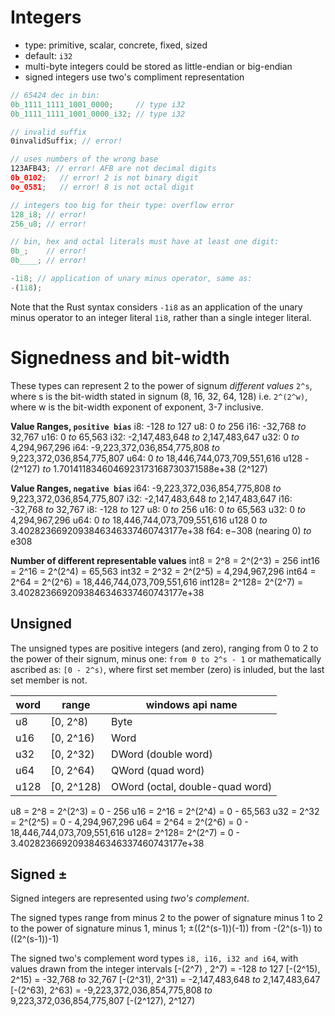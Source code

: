 # Integers

- type: primitive, scalar, concrete, fixed, sized
- default: `i32`
- multi-byte integers could be stored as little-endian or big-endian
- signed integers use two's compliment representation




```rust
‭// 65424‬ dec in bin:
0b_1111_1111_1001_0000;     // type i32
0b_1111_1111_1001_0000_i32; // type i32

// invalid suffix
0invalidSuffix; // error!

// uses numbers of the wrong base
123AFB43; // error! AFB are not decimal digits
0b_0102;   // error! 2 is not binary digit
0o_0581;   // error! 8 is not octal digit

// integers too big for their type: overflow error
128_i8; // error!
256_u8; // error!

// bin, hex and octal literals must have at least one digit:
0b_;    // error!
0b____; // error!

-1i8; // application of unary minus operator, same as:
-(1i8);
```
Note that the Rust syntax considers `-1i8` as an application of the unary minus operator to an integer literal `1i8`, rather than a single integer literal.



# Signedness and bit-width

These types can represent 2 to the power of signum *different values*
`2^s`, where s is the bit-width stated in signum (8, 16, 32, 64, 128) i.e.
`2^(2^w)`, where w is the bit-width exponent of exponent, 3-7 inclusive.


**Value Ranges, `positive bias`**
i8:                        -128 *to* 127
u8:                           0 *to* 256
i16:                    -32,768 *to* 32,767
u16:                          0 *to* 65,563
i32:             -2,147,483,648 *to* 2,147,483,647
u32:                          0 *to* 4,294,967,296
i64: -9,223,372,036,854,775,808 *to* 9,223,372,036,854,775,807
u64:                          0 *to* 18,446,744,073,709,551,616
u128                   -(2^127) *to* 1.7014118346046923173168730371588e+38 (2^127)


**Value Ranges, `negative bias`**
i64: -9,223,372,036,854,775,808 *to* 9,223,372,036,854,775,807
i32:             -2,147,483,648 *to* 2,147,483,647
i16:                    -32,768 *to* 32,767
i8:                        -128 *to* 127
u8:                           0 *to* 256
u16:                          0 *to* 65,563
u32:                          0 *to* 4,294,967,296
u64:                          0 *to* 18,446,744,073,709,551,616
u128                          0 *to* 3.4028236692093846346337460743177e+38
f64:          e−308 (nearing 0) *to* e308



**Number of different representable values**
int8  = 2^8  = 2^(2^3) = 256
int16 = 2^16 = 2^(2^4) = 65,563
int32 = 2^32 = 2^(2^5) = 4,294,967,296
int64 = 2^64 = 2^(2^6) = 18,446,744,073,709,551,616
int128= 2^128= 2^(2^7) = 3.4028236692093846346337460743177e+38




## Unsigned
The unsigned types are positive integers (and zero), ranging from 0 to
2 to the power of their signum, minus one: `from 0 to 2^s - 1` or
mathematically ascribed as: `[0 - 2^s)`, where first set member (zero) 
is inluded, but the last set member is not.

word | range      | windows api name
-----|------------|-------------------
u8   | [0, 2^8)   | Byte
u16  | [0, 2^16)  | Word
u32  | [0, 2^32)  | DWord (double word)
u64  | [0, 2^64)  | QWord (quad word)
u128 | [0, 2^128) | OWord (octal, double-quad word)


u8  = 2^8  = 2^(2^3) = 0 - 256
u16 = 2^16 = 2^(2^4) = 0 - 65,563
u32 = 2^32 = 2^(2^5) = 0 - 4,294,967,296
u64 = 2^64 = 2^(2^6) = 0 - 18,446,744,073,709,551,616
u128= 2^128= 2^(2^7) = 0 - 3.4028236692093846346337460743177e+38



## Signed ±
Signed integers are represented using *two's complement*.

The signed types range from minus
2 to the power of signature minus 1 to
2 to the power of signature minus 1, minus 1;
±((2^(s-1))(-1))
from -(2^(s-1)) to ((2^(s-1))-1)

The signed two's complement word types `i8, i16, i32 and i64`, 
with values drawn from the integer intervals 
[-(2^7) , 2^7)  =                       -128 *to* 127
[-(2^15), 2^15) =                    -32,768 *to* 32,767
[-(2^31), 2^31) =             -2,147,483,648 *to* 2,147,483,647
[-(2^63), 2^63) = -9,223,372,036,854,775,808 *to* 9,223,372,036,854,775,807
[-(2^127), 2^127)
